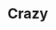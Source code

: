 <meta name="twitter:card" content="summary_large_image">
<meta name="twitter:site" content="@nytimes">
<meta name="twitter:creator" content="@SarahMaslinNir">
<meta name="twitter:title" content="Parade of Fans for Houston’s Funeral">
<meta name="twitter:description" content="NEWARK - The guest list and parade of limousines with celebrities emerging from them seemed more suited to a red carpet event in Hollywood or New York than than a gritty stretch of Sussex Avenue near the former site of the James M. Baxter Terrace public housing project here.">
<meta name="twitter:image" content="http://graphics8.nytimes.com/images/2012/02/19/us/19whitney-span/19whitney-span-articleLarge.jpg">

# Crazy

